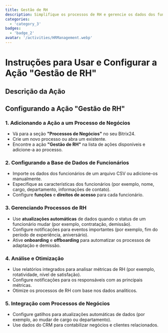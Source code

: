 ```yaml
---
title: Gestão de RH
description: Simplifique os processos de RH e gerencie os dados dos funcionários de forma eficaz.
categories: 
  - 'category_3'
badges: 
  - 'badge_2'
avatar: '/activities/HRManagement.webp'
---
```

# Instruções para Usar e Configurar a Ação "Gestão de RH"

## Descrição da Ação

## **Configurando a Ação "Gestão de RH"**

### 1. Adicionando a Ação a um Processo de Negócios
- Vá para a seção **"Processos de Negócios"** no seu Bitrix24.
- Crie um novo processo ou abra um existente.
- Encontre a ação **"Gestão de RH"** na lista de ações disponíveis e adicione-a ao processo.

### 2. Configurando a Base de Dados de Funcionários
- Importe os dados dos funcionários de um arquivo CSV ou adicione-os manualmente.
- Especifique as características dos funcionários (por exemplo, nome, cargo, departamento, informações de contato).
- Configure **funções** e **direitos de acesso** para cada funcionário.

### 3. Gerenciando Processos de RH
- Use **atualizações automáticas** de dados quando o status de um funcionário mudar (por exemplo, contratação, demissão).
- Configure notificações para eventos importantes (por exemplo, fim do período de experiência, aniversário).
- Ative **onboarding** e **offboarding** para automatizar os processos de adaptação e demissão.

### 4. Análise e Otimização
- Use relatórios integrados para analisar métricas de RH (por exemplo, rotatividade, nível de satisfação).
- Configure notificações para os responsáveis com as principais métricas.
- Otimize os processos de RH com base nos dados analíticos.

### 5. Integração com Processos de Negócios
- Configure gatilhos para atualizações automáticas de dados (por exemplo, ao mudar de cargo ou departamento).
- Use dados do CRM para contabilizar negócios e clientes relacionados.